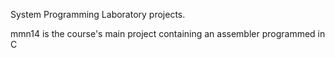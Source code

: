 System Programming Laboratory projects.

mmn14 is the course's main project containing an assembler programmed in C
